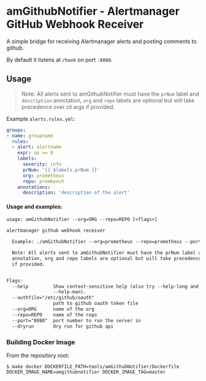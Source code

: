 # amGithubNotifier - Alertmanager GitHub Webhook Receiver

A simple bridge for receiving Alertmanager alerts and posting comments to github.

By default it listens at `/hook` on port `:8080`.

## Usage

> Note: All alerts sent to amGithubNotifier must have the `prNum` label and `description` annotation, `org` and `repo` labels are optional but will take precedence over cli args if provided.

Example `alerts.rules.yml`:
```yaml
groups:
- name: groupname
  rules:
  - alert: alertname
    expr: up == 0
    labels:
      severity: info
      prNum: '{{ $labels.prNum }}'
      org: prometheus
      repo: prombench
    annotations:
      description: 'description of the alert'
```

#### Usage and examples:
[embedmd]:# (amGithubNotifier-flags.txt)
```txt
usage: amGithubNotifier --org=ORG --repo=REPO [<flags>]

alertmanager github webhook receiver

  Example: ./amGithubNotifier --org=prometheus --repo=prometheus --port=8080

  Note: All alerts sent to amGithubNotifier must have the prNum label and description
  annotation, org and repo labels are optional but will take precedence over cli args
  if provided.


Flags:
  --help         Show context-sensitive help (also try --help-long and
                 --help-man).
  --authfile="/etc/github/oauth"
                 path to github oauth token file
  --org=ORG      name of the org
  --repo=REPO    name of the repo
  --port="8080"  port number to run the server in
  --dryrun       dry run for github api

```
### Building Docker Image

From the repository root:

```
$ make docker DOCKERFILE_PATH=tools/amGithubNotifier/Dockerfile DOCKER_IMAGE_NAME=amgithubnotifier DOCKER_IMAGE_TAG=master
```
